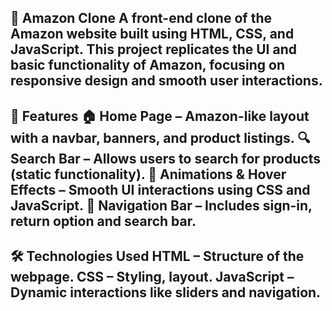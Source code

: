 🛒 Amazon Clone
A front-end clone of the Amazon website built using HTML, CSS, and JavaScript. This project replicates the UI and basic functionality of Amazon, focusing on responsive design and smooth user interactions.
-
🚀 Features
🏠 Home Page – Amazon-like layout with a navbar, banners, and product listings.
🔍 Search Bar – Allows users to search for products (static functionality). 
🎨 Animations & Hover Effects – Smooth UI interactions using CSS and JavaScript.
🔗 Navigation Bar – Includes sign-in, return option and search bar.
-
🛠️ Technologies Used
HTML – Structure of the webpage.
CSS – Styling, layout.
JavaScript – Dynamic interactions like sliders and navigation.
-
